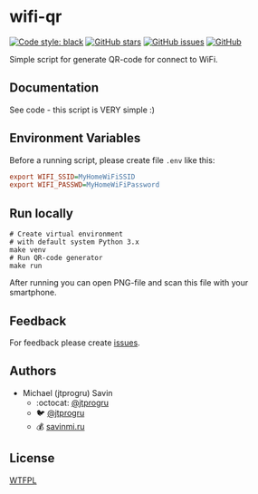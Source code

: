 # wifi-qr

[![Code style: black](https://img.shields.io/badge/code%20style-black-000000.svg)](https://github.com/psf/black)
[![GitHub stars](https://img.shields.io/github/stars/jtprogru/wifi-qr.svg)](https://github.com/jtprogru/wifi-qr/stargazers)
[![GitHub issues](https://img.shields.io/github/issues-raw/jtprogru/wifi-qr)](https://github.com/jtprogru/wifi-qr/issues)
[![GitHub](https://img.shields.io/github/license/jtprogru/wifi-qr)](https://github.com/jtprogru/wifi-qr/)

Simple script for generate QR-code for connect to WiFi.

## Documentation

See code - this script is VERY simple :)

## Environment Variables

Before a running script, please create file `.env` like this:

```ini
export WIFI_SSID=MyHomeWiFiSSID
export WIFI_PASSWD=MyHomeWiFiPassword
```

## Run locally


```shell
# Create virtual environment
# with default system Python 3.x
make venv
# Run QR-code generator
make run
```

After running you can open PNG-file and scan this file with your smartphone.

## Feedback

For feedback please create [issues](https://github.com/jtprogru/wifi-qr/issues).

## Authors

- Michael (jtprogru) Savin
  - :octocat: [@jtprogru](https://github.com/jtprogru)
  - :bird: [@jtprogru](https://www.twitter.com/jtprogru)
  - :moneybag: [savinmi.ru](https://savinmi.ru)


## License

[WTFPL](LICENSE)

